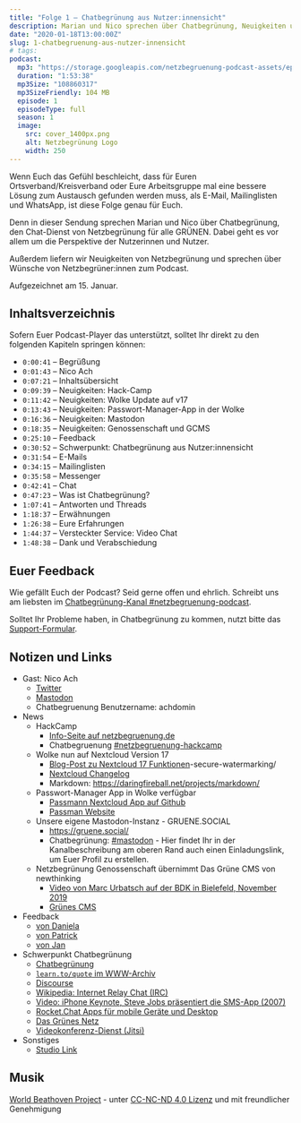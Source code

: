 ```yaml
---
title: "Folge 1 – Chatbegrünung aus Nutzer:innensicht"
description: Marian und Nico sprechen über Chatbegrünung, Neuigkeiten und Feedback.
date: "2020-01-18T13:00:00Z"
slug: 1-chatbegruenung-aus-nutzer-innensicht
# tags:
podcast:
  mp3: "https://storage.googleapis.com/netzbegruenung-podcast-assets/episodes/001/nb_podcast_001_44khz_16bit_128kbit_cbr.mp3"
  duration: "1:53:38"
  mp3Size: "108860317"
  mp3SizeFriendly: 104 MB
  episode: 1
  episodeType: full
  season: 1
  image: 
    src: cover_1400px.png
    alt: Netzbegrünung Logo
    width: 250
---
```


Wenn Euch das Gefühl beschleicht, dass für Euren Ortsverband/Kreisverband oder Eure Arbeitsgruppe mal eine bessere Lösung zum Austausch gefunden werden muss, als E-Mail, Mailinglisten und WhatsApp, ist diese Folge genau für Euch.

Denn in dieser Sendung sprechen Marian und Nico über Chatbegrünung, den Chat-Dienst von Netzbegrünung für alle GRÜNEN. Dabei geht es vor allem um die Perspektive der Nutzerinnen und Nutzer.

Außerdem liefern wir Neuigkeiten von Netzbegrünung und sprechen über Wünsche von Netzbegrüner:innen zum Podcast.

Aufgezeichnet am 15. Januar.

## Inhaltsverzeichnis

Sofern Euer Podcast-Player das unterstützt, solltet Ihr direkt zu den folgenden Kapiteln springen können:

-	`0:00:41`	– Begrüßung
-	`0:01:43`	– Nico Ach
-	`0:07:21`	– Inhaltsübersicht
-	`0:09:39`	– Neuigkeiten: Hack-Camp
-	`0:11:42`	– Neuigkeiten: Wolke Update auf v17
-	`0:13:43`	– Neuigkeiten: Passwort-Manager-App in der Wolke
-	`0:16:36`	– Neuigkeiten: Mastodon
-	`0:18:35`	– Neuigkeiten: Genossenschaft und GCMS
-	`0:25:10`	– Feedback
-	`0:30:52`	– Schwerpunkt: Chatbegrünung aus Nutzer:innensicht
-	`0:31:54`	– E-Mails
-	`0:34:15`	– Mailinglisten
-	`0:35:58`	– Messenger
-	`0:42:41`	– Chat
-	`0:47:23`	– Was ist Chatbegrünung?
-	`1:07:41`	– Antworten und Threads
-	`1:18:37`	– Erwähnungen
-	`1:26:38`	– Eure Erfahrungen
-	`1:44:37`	– Versteckter Service: Video Chat
-	`1:48:38`	– Dank und Verabschiedung

## Euer Feedback

Wie gefällt Euch der Podcast? Seid gerne offen und ehrlich. Schreibt uns am liebsten im [Chatbegrünung-Kanal #netzbegruenung-podcast](https://chatbegruenung.de/channel/netzbegruenung-podcast).

Solltet Ihr Probleme haben, in Chatbegrünung zu kommen, nutzt bitte das [Support-Formular](https://blog.netzbegruenung.de/projekte/support/).

## Notizen und Links

- Gast: Nico Ach
  - [Twitter](https://twitter.com/nicoach)
  - [Mastodon](https://gruene.social/@nico)
  - Chatbegruenung Benutzername: achdomin
- News
  - HackCamp
    - [Info-Seite auf netzbegruenung.de](https://blog.netzbegruenung.de/hackcamp/)
    - Chatbegruenung [#netzbegruenung-hackcamp](https://chatbegruenung.de/channel/netzbegruenung-hackcamp)
  - Wolke nun auf Nextcloud Version 17
    - [Blog-Post zu Nextcloud 17 Funktionen](https://nextcloud.com/de/blog/nextcloud-17-brings-remote-wipe-collaborative-text-editor-and-next-generation)-secure-watermarking/
    - [Nextcloud Changelog](https://nextcloud.com/changelog/)
    - Markdown: https://daringfireball.net/projects/markdown/
  - Passwort-Manager App in Wolke verfügbar
    - [Passmann Nextcloud App auf Github](https://github.com/nextcloud/passman)
    - [Passman Website](https://passman.cc/)
  - Unsere eigene Mastodon-Instanz - GRUENE.SOCIAL
    - <https://gruene.social/>
    - Chatbegrünung: [#mastodon](https://chatbegruenung.de/channel/mastodon) - Hier findet Ihr in der Kanalbeschreibung am oberen Rand auch einen Einladungslink, um Euer Profil zu erstellen.
  - Netzbegrünung Genossenschaft übernimmt Das Grüne CMS von newthinking
    - [Video von Marc Urbatsch auf der BDK in Bielefeld, November 2019](https://www.youtube.com/watch?v=CVNzKSyTXWQ)
    - [Grünes CMS](https://gruenes-cms.de/)
- Feedback
  - [von Daniela](https://chatbegruenung.de/channel/netzbegruenung-podcast?msg=ou2wf6plf98KQglZD)
  - [von Patrick](https://chatbegruenung.de/channel/netzbegruenung-podcast?msg=P2PfiGekdQrnsFrYz)
  - [von Jan](https://chatbegruenung.de/channel/netzbegruenung-podcast?msg=gymziaAoaenf9NDjJ)
- Schwerpunkt Chatbegrünung
  - [Chatbegrünung](https://chatbegruenung.de/)
  - [`learn.to/quote` im WWW-Archiv](https://web.archive.org/web/20120128115825/http://learn.to/quote/)
  - [Discourse](https://discourse.netzbegruenung.de/)
  - [Wikipedia: Internet Relay Chat (IRC)](https://de.wikipedia.org/wiki/Internet_Relay_Chat)
  - [Video: iPhone Keynote, Steve Jobs präsentiert die SMS-App (2007)](https://youtu.be/t4OEsI0Sc_s?t=1883)
  - [Rocket.Chat Apps für mobile Geräte und Desktop](https://rocket.chat/docs/installation/mobile-and-desktop-apps/)
  - [Das Grünes Netz](https://netz.gruene.de/)
  - [Videokonferenz-Dienst (Jitsi)](https://konferenz.netzbegruenung.de/)
- Sonstiges
  - [Studio Link](https://studio-link.de/)

## Musik

[World Beathoven Project](http://www.taxi-mundjal.com/beathoven.html) - unter [CC-NC-ND 4.0 Lizenz](https://creativecommons.org/licenses/by-nc-nd/4.0/) und mit freundlicher Genehmigung
